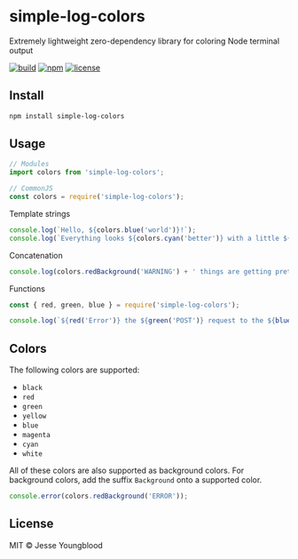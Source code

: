 # simple-log-colors

Extremely lightweight zero-dependency library for coloring Node terminal output

[![build](https://github.com/jessety/simple-log-colors/workflows/ci/badge.svg)](https://github.com/jessety/simple-log-colors/actions)
[![npm](https://img.shields.io/npm/v/simple-log-colors.svg)](https://www.npmjs.com/package/simple-log-colors)
[![license](https://img.shields.io/github/license/jessety/simple-log-colors.svg)](https://github.com/jessety/simple-log-colors/blob/main/LICENSE)

## Install

```bash
npm install simple-log-colors
```

## Usage

```javascript
// Modules
import colors from 'simple-log-colors';

// CommonJS
const colors = require('simple-log-colors');
```

Template strings

```javascript
console.log(`Hello, ${colors.blue('world')}!`);
console.log(`Everything looks ${colors.cyan('better')} with a little ${colors.magenta('color')}!`);
```

Concatenation

```javascript
console.log(colors.redBackground('WARNING') + ' things are getting pretty ' + colors.yellow('colorful') + ' around here.');
```

Functions

```javascript
const { red, green, blue } = require('simple-log-colors');

console.log(`${red('Error')} the ${green('POST')} request to the ${blue('/test')} route was not signed properly.`);
```

## Colors

The following colors are supported:

- `black`
- `red`
- `green`
- `yellow`
- `blue`
- `magenta`
- `cyan`
- `white`

All of these colors are also supported as background colors. For background colors, add the suffix `Background` onto a supported color.

```javascript
console.error(colors.redBackground('ERROR'));
```

## License

MIT © Jesse Youngblood
